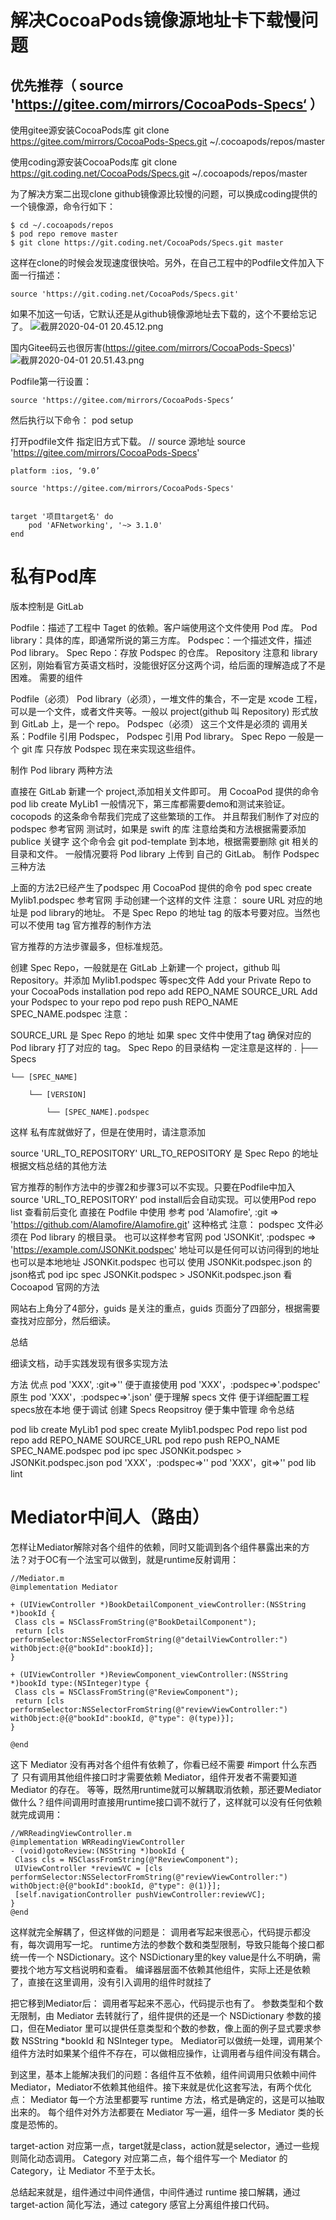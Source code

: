 # 解决CocoaPods镜像源地址卡下载慢问题

## 优先推荐（ source 'https://gitee.com/mirrors/CocoaPods-Specs‘ ）
使用gitee源安装CocoaPods库
git clone https://gitee.com/mirrors/CocoaPods-Specs.git ~/.cocoapods/repos/master

使用coding源安装CocoaPods库
git clone https://git.coding.net/CocoaPods/Specs.git ~/.cocoapods/repos/master

为了解决方案二出现clone github镜像源比较慢的问题，可以换成coding提供的一个镜像源，命令行如下：
```
$ cd ~/.cocoapods/repos 
$ pod repo remove master
$ git clone https://git.coding.net/CocoaPods/Specs.git master
```
这样在clone的时候会发现速度很快哈。另外，在自己工程中的Podfile文件加入下面一行描述：
```
source 'https://git.coding.net/CocoaPods/Specs.git'
```
如果不加这一句话，它默认还是从github镜像源地址去下载的，这个不要给忘记了。
![截屏2020-04-01 20.45.12.png](https://upload-images.jianshu.io/upload_images/1155391-6e2688e72060442e.png?imageMogr2/auto-orient/strip%7CimageView2/2/w/1240)

国内Gitee码云也很厉害(https://gitee.com/mirrors/CocoaPods-Specs)'
![截屏2020-04-01 20.51.43.png](https://upload-images.jianshu.io/upload_images/1155391-cca4f44b13396924.png?imageMogr2/auto-orient/strip%7CimageView2/2/w/1240)

Podfile第一行设置：
```
source 'https://gitee.com/mirrors/CocoaPods-Specs‘
```
然后执行以下命令：
pod setup

打开podfile文件 指定旧方式下载。
// source 源地址
source 'https://gitee.com/mirrors/CocoaPods-Specs'

```
platform :ios, ‘9.0’

source 'https://gitee.com/mirrors/CocoaPods-Specs'


target '项目target名' do
    pod 'AFNetworking', '~> 3.1.0'
end
```



# 私有Pod库

版本控制是 GitLab

Podfile：描述了工程中 Taget 的依赖。客户端使用这个文件使用 Pod 库。
Pod library：具体的库，即通常所说的第三方库。
Podspec：一个描述文件，描述 Pod library。
Spec Repo：存放 Podspec 的仓库。 Repository 注意和 library 区别，刚始看官方英语文档时，没能很好区分这两个词，给后面的理解造成了不是困难。
需要的组件

Podfile（必须）
Pod library（必须），一堆文件的集合，不一定是 xcode 工程，可以是一个文件，或者文件夹等。一般以 project(github 叫 Repository) 形式放到 GitLab 上，是一个 repo。
Podspec（必须）
这三个文件是必须的 调用关系：Podfile 引用 Podspec， Podspec 引用 Pod library。
Spec Repo 一般是一个 git 库 只存放 Podspec
现在来实现这些组件。

制作 Pod library 两种方法

直接在 GitLab 新建一个 project,添加相关文件即可。
用 CocoaPod 提供的命令 pod lib create MyLib1 一般情况下，第三库都需要demo和测试来验证。cocopods 的这条命令帮我们完成了这些繁琐的工作。 并且帮我们制作了对应的 podspec 参考官网
测试时，如果是 swift 的库 注意给类和方法根据需要添加 publice 关键字
这个命令会 git pod-template 到本地，根据需要删除 git 相关的目录和文件。
一般情况要将 Pod library 上传到 自己的 GitLab。
制作 Podspec 三种方法

上面的方法2已经产生了podspec
用 CocoaPod 提供的命令 pod spec create Mylib1.podspec 参考官网
手动创建一个这样的文件
注意：
soure URL 对应的地址是 pod library的地址。 不是 Spec Repo 的地址
tag 的版本号要对应。当然也可以不使用 tag
官方推荐的制作方法

官方推荐的方法步骤最多，但标准规范。

创建 Spec Repo，一般就是在 GitLab 上新建一个 project，github 叫 Repository。并添加 Mylib1.podspec 等spec文件
Add your Private Repo to your CocoaPods installation
pod repo add REPO_NAME SOURCE_URL
Add your Podspec to your repo
pod repo push REPO_NAME SPEC_NAME.podspec
注意：

SOURCE_URL 是 Spec Repo 的地址
如果 spec 文件中使用了tag 确保对应的 Pod library 打了对应的 tag。
Spec Repo 的目录结构 一定注意是这样的
.
├── Specs

    └── [SPEC_NAME]

        └── [VERSION]

            └── [SPEC_NAME].podspec

这样 私有库就做好了，但是在使用时，请注意添加

source 'URL_TO_REPOSITORY'
URL_TO_REPOSITORY 是 Spec Repo 的地址
根据文档总结的其他方法

官方推荐的制作方法中的步骤2和步骤3可以不实现。只要在Podfile中加入 source 'URL_TO_REPOSITORY' pod install后会自动实现。可以使用Pod repo list 查看前后变化
直接在 Podfile 中使用 参考
pod 'Alamofire', :git => 'https://github.com/Alamofire/Alamofire.git'
这种格式
注意：
podspec 文件必须在 Pod library 的根目录。
也可以这样参考官网
pod 'JSONKit', :podspec => 'https://example.com/JSONKit.podspec'
地址可以是任何可以访问得到的地址也可以是本地地址
JSONKit.podspec 也可以 使用 JSONKit.podspec.json 的json格式
pod ipc spec JSONKit.podspec > JSONKit.podspec.json
看 Cocoapod 官网的方法

网站右上角分了4部分，guids 是关注的重点，guids 页面分了四部分，根据需要查找对应部分，然后细读。

总结

细读文档，动手实践发现有很多实现方法

方法    优点
pod 'XXX', :git=>''    便于直接使用
pod 'XXX'，:podspec=>'.podspec'    原生
pod 'XXX'，:podspec=>'.json'    便于理解
specs 文件    便于详细配置工程
specs放在本地    便于调试
创建 Specs Reopsitroy    便于集中管理
命令总结

pod lib create MyLib1
pod spec create Mylib1.podspec
Pod repo list
pod repo add REPO_NAME SOURCE_URL
pod repo push REPO_NAME SPEC_NAME.podspec
pod ipc spec JSONKit.podspec > JSONKit.podspec.json
pod 'XXX'，:podspec=>''
pod 'XXX'，git=>''
pod lib lint



# Mediator中间人（路由）

怎样让Mediator解除对各个组件的依赖，同时又能调到各个组件暴露出来的方法？对于OC有一个法宝可以做到，就是runtime反射调用：
```
//Mediator.m
@implementation Mediator

+ (UIViewController *)BookDetailComponent_viewController:(NSString *)bookId {
 Class cls = NSClassFromString(@"BookDetailComponent");
 return [cls performSelector:NSSelectorFromString(@"detailViewController:") withObject:@{@"bookId":bookId}];
}

+ (UIViewController *)ReviewComponent_viewController:(NSString *)bookId type:(NSInteger)type {
 Class cls = NSClassFromString(@"ReviewComponent");
 return [cls performSelector:NSSelectorFromString(@"reviewViewController:") withObject:@{@"bookId":bookId, @"type": @(type)}];
}

@end
```
这下 Mediator 没有再对各个组件有依赖了，你看已经不需要 #import 什么东西了
只有调用其他组件接口时才需要依赖 Mediator，组件开发者不需要知道 Mediator 的存在。
等等，既然用runtime就可以解耦取消依赖，那还要Mediator做什么？组件间调用时直接用runtime接口调不就行了，这样就可以没有任何依赖就完成调用：
```
//WRReadingViewController.m
@implementation WRReadingViewController
- (void)gotoReview:(NSString *)bookId {
 Class cls = NSClassFromString(@"ReviewComponent");
 UIViewController *reviewVC = [cls performSelector:NSSelectorFromString(@"reviewViewController:") withObject:@{@"bookId":bookId, @"type": @(1)}];
 [self.navigationController pushViewController:reviewVC];
}
@end

```
这样就完全解耦了，但这样做的问题是：
调用者写起来很恶心，代码提示都没有，每次调用写一坨。
runtime方法的参数个数和类型限制，导致只能每个接口都统一传一个 NSDictionary。这个 NSDictionary里的key value是什么不明确，需要找个地方写文档说明和查看。
编译器层面不依赖其他组件，实际上还是依赖了，直接在这里调用，没有引入调用的组件时就挂了

把它移到Mediator后：
调用者写起来不恶心，代码提示也有了。
参数类型和个数无限制，由 Mediator 去转就行了，组件提供的还是一个 NSDictionary 参数的接口，但在Mediator 里可以提供任意类型和个数的参数，像上面的例子显式要求参数 NSString *bookId 和 NSInteger type。
Mediator可以做统一处理，调用某个组件方法时如果某个组件不存在，可以做相应操作，让调用者与组件间没有耦合。

到这里，基本上能解决我们的问题：各组件互不依赖，组件间调用只依赖中间件Mediator，Mediator不依赖其他组件。接下来就是优化这套写法，有两个优化点：
Mediator 每一个方法里都要写 runtime 方法，格式是确定的，这是可以抽取出来的。
每个组件对外方法都要在 Mediator 写一遍，组件一多 Mediator 类的长度是恐怖的。

target-action 对应第一点，target就是class，action就是selector，通过一些规则简化动态调用。
Category 对应第二点，每个组件写一个 Mediator 的 Category，让 Mediator 不至于太长。

总结起来就是，组件通过中间件通信，中间件通过 runtime 接口解耦，通过 target-action 简化写法，通过 category 感官上分离组件接口代码。
